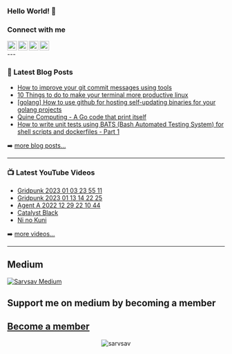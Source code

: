 ### Hello World! 👋

### Connect with me
<a href="https://www.instagram.com/codingtherightway/">
  <img align="left" alt="CodingTheRightWay's Instagram" width="22px" src="https://raw.githubusercontent.com/hussainweb/hussainweb/main/icons/instagram.png" />
</a>
<a href="https://twitter.com/sarvsav">
  <img align="left" alt="Sarvsav | Twitter" width="22px" src="https://img.icons8.com/color/48/000000/twitter.png" />
</a>
<a href="https://www.linkedin.com/in/sarvsav/">
  <img align="left" alt="Sarvsav's LinkedIN" width="22px" src="https://img.icons8.com/color/48/000000/linkedin.png" />
</a>
<a href="https://medium.com/@sarvsav">
  <img width="22px" src="https://img.icons8.com/sf-black-filled/64/medium-logo.png" />
</a>
<br />
---

### 📕 Latest Blog Posts

<!-- BLOG-POST-LIST:START -->
- [How to improve your git commit messages using tools](http://www.codingtherightway.com/2023/03/how-to-improve-your-git-commit-messages.html)
- [10 Things to do to make your terminal more productive linux](http://www.codingtherightway.com/2023/03/10-things-to-do-to-make-your-terminal.html)
- [[golang] How to use github for hosting self-updating binaries for your golang projects](http://www.codingtherightway.com/2023/01/golang-how-to-use-github-for-hosting.html)
- [Quine Computing - A Go code that print itself](http://www.codingtherightway.com/2022/09/quine-computing-go-code-that-print.html)
- [How to write unit tests using BATS &lpar;Bash Automated Testing System&rpar; for shell scripts and dockerfiles - Part 1](http://www.codingtherightway.com/2022/03/how-to-write-unit-tests-using-bats-bash.html)
<!-- BLOG-POST-LIST:END -->

➡️ [more blog posts...](http://www.codingtherightway.com/)

---
### 📺 Latest YouTube Videos

<!-- YOUTUBE:START -->
- [Gridpunk 2023 01 03 23 55 11](https://www.youtube.com/watch?v=qfMZ0awzf9M)
- [Gridpunk 2023 01 13 14 22 25](https://www.youtube.com/watch?v=xflm7b2cLv0)
- [Agent A 2022 12 29 22 10 44](https://www.youtube.com/watch?v=4C2ax15pM1g)
- [Catalyst Black](https://www.youtube.com/watch?v=3vZjUQ-0pCY)
- [Ni no Kuni](https://www.youtube.com/watch?v=9R8_CoGzs8U)
<!-- YOUTUBE:END -->

➡️ [more videos...](https://www.youtube.com/c/Cyberbitgame2D)

---
## Medium

[![Sarvsav Medium](https://github-readme-medium.vercel.app/?username=sarvsav&limit=1)](https://medium.com/@sarvsav)

## Support me on medium by becoming a member
[Become a member](https://medium.com/@sarvsav/membership)
---

<p align="center"> 
  <img src="https://github-readme-stats.vercel.app/api?username=sarvsav&show_icons=true&theme=discord_old_blurple" alt="sarvsav" />
</p>

<!--
**sarvsav/sarvsav** is a ✨ _special_ ✨ repository because its `README.md` (this file) appears on your GitHub profile.

Here are some ideas to get you started:

- 🔭 I’m currently working on ...
- 🌱 I’m currently learning ...
- 👯 I’m looking to collaborate on ...
- 🤔 I’m looking for help with ...
- 💬 Ask me about ...
- 📫 How to reach me: ...
- 😄 Pronouns: ...
- ⚡ Fun fact: ...
-->

[website]: http://www.codingtherightway.com/

